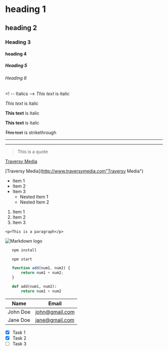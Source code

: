 <!-- headings -->
# heading 1
## heading 2
### Heading 3
#### heading 4
##### Heading 5
###### Heading 6

<! -- Italics -->
*This text* is italic

_This text_ is italic

<!-- Strong -->
**This text** is italic

__This text__ is italic

<!-- Striketrough -->
~~This text~~ is strikethrough

<!-- Horizontal Rule -->
---
___

<!-- Blockquote -->
>This is a quote

<!--links -->
[Traversy Media](http://www.traversymedia.com)

[Traversy Media](http://www.traversymedia.com"Traversy Media")

<!--UL -->
* Item 1
* Item 2
* Item 3
  * Nested Item 1
  * Nested Item 2

<!--OL -->
1. Item 1
1. Item 2
1. Item 3

<!-- Inline Code Block -->
`<p>This is a paragraph</p>`

<!-- Images -->
![Markdown logo](https://markdown-here.com/img/icon256.png)

<!-- Github Markdown -->

<!-- Code Blocks -->
```bash
   npm install

   npm start
```

```javascript
   function add(num1, num2) {
       return num1 + num2;
   }
```

```python
   def add(num1, num2):
       return num1 + num2
```

<!-- Tables -->
|Name         |Email         |
|-------------|--------------|
|John Doe     |john@gmail.com|
Jane Doe      |jane@gmail.com|

<!-- Task List -->
* [x] Task 1
* [x] Task 2
* [ ] Task 3